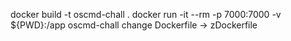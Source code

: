 docker build -t oscmd-chall .
docker run -it --rm -p 7000:7000 -v ${PWD}:/app oscmd-chall
change Dockerfile -> zDockerfile
